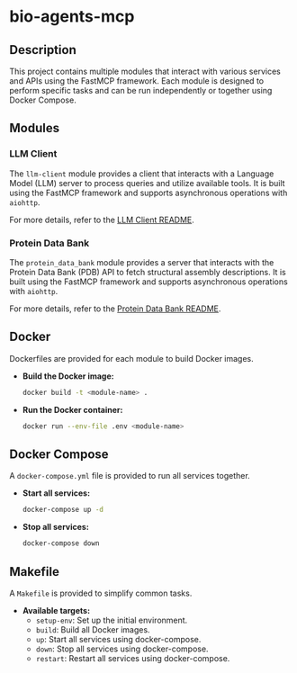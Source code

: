 # bio-agents-mcp

## Description

This project contains multiple modules that interact with various services and APIs using the FastMCP framework. Each module is designed to perform specific tasks and can be run independently or together using Docker Compose.

## Modules

### LLM Client

The `llm-client` module provides a client that interacts with a Language Model (LLM) server to process queries and utilize available tools. It is built using the FastMCP framework and supports asynchronous operations with `aiohttp`.

For more details, refer to the [LLM Client README](llm-client/README.md).

### Protein Data Bank

The `protein_data_bank` module provides a server that interacts with the Protein Data Bank (PDB) API to fetch structural assembly descriptions. It is built using the FastMCP framework and supports asynchronous operations with `aiohttp`.

For more details, refer to the [Protein Data Bank README](protein-data-bank/README.md).

## Docker

Dockerfiles are provided for each module to build Docker images.

- **Build the Docker image:**
  ```sh
  docker build -t <module-name> .
  ```

- **Run the Docker container:**
  ```sh
  docker run --env-file .env <module-name>
  ```

## Docker Compose

A `docker-compose.yml` file is provided to run all services together.

- **Start all services:**
  ```sh
  docker-compose up -d
  ```

- **Stop all services:**
  ```sh
  docker-compose down
  ```

## Makefile

A `Makefile` is provided to simplify common tasks.

- **Available targets:**
  - `setup-env`: Set up the initial environment.
  - `build`: Build all Docker images.
  - `up`: Start all services using docker-compose.
  - `down`: Stop all services using docker-compose.
  - `restart`: Restart all services using docker-compose.
